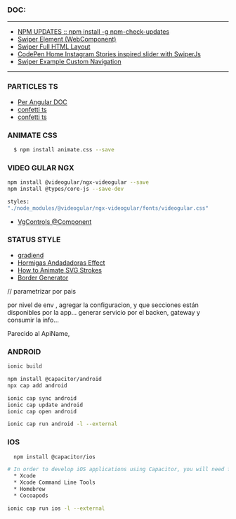 ### DOC:
---

* [NPM UPDATES :: npm install -g npm-check-updates](https://youtu.be/0XQXGx3lLaU) <!--! DOC.: https://chrispennington.blog/blog/how-to-update-npm-packages-safely-with-npm-check-updates/ -->
* [Swiper Element (WebComponent)](https://swiperjs.com/element)
* [Swiper Full HTML Layout](https://swiperjs.com/swiper-api)
* [CodePen Home Instagram Stories inspired slider with SwiperJs](https://codepen.io/marcosandri/pen/VwVgWeK)
* [Swiper Example Custom Navigation](https://codesandbox.io/p/sandbox/8dy457?file=%2Findex.html)
----


### PARTICLES TS
* [Per Angular DOC](https://github.com/tsparticles/angular?tab=readme-ov-file)
* [confetti ts](https://github.com/tsparticles/presets/tree/main/presets/confetti#readme)
* [confetti ts](https://github.com/tsparticles/tsparticles?tab=readme-ov-file#confetti)


### ANIMATE CSS

```bash
  $ npm install animate.css --save
```

### VIDEO GULAR NGX

```bash
npm install @videogular/ngx-videogular --save
npm install @types/core-js --save-dev

styles:
"./node_modules/@videogular/ngx-videogular/fonts/videogular.css"
```

* [VgControls @Component](https://github.com/videogular/ngx-videogular/tree/master/docs/ngx-videogular-demo/modules/controls/vg-controls)


### STATUS STYLE

* [gradiend](https://codepen.io/evth/pen/zBNqrL)
* [Hormigas Andadadoras Effect](https://w3.unpocodetodo.info/svg/hormigas-andadoras.php)
* [How to Animate SVG Strokes](https://youtu.be/-Na_WRk3k74)
* [Border Generator](https://kovart.github.io/dashed-border-generator/)



// parametrizar por pais

por nivel de env , agregar la configuracion, y que secciones están disponibles por la app...
generar servicio por el backen, gateway y consumir la info...

Parecido al ApiName,


### ANDROID

```bash 
ionic build

npm install @capacitor/android
npx cap add android

ionic cap sync android
ionic cap update android
ionic cap open android

ionic cap run android -l --external

```

### IOS

```bash
  npm install @capacitor/ios

# In order to develop iOS applications using Capacitor, you will need four additional dependencies:
  * Xcode
  * Xcode Command Line Tools
  * Homebrew
  * Cocoapods

ionic cap run ios -l --external

```